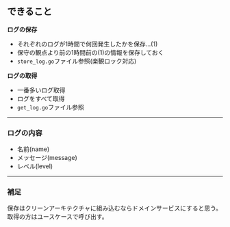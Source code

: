 ## できること

**ログの保存**
* それぞれのログが1時間で何回発生したかを保存...(1)
* 保守の観点より前の1時間前の(1)の情報を保存しておく
* `store_log.go`ファイル参照(楽観ロック対応)

**ログの取得**
* 一番多いログ取得
* ログをすべて取得
* `get_log.go`ファイル参照

---

### ログの内容
* 名前(name)
* メッセージ(message)
* レベル(level)

---

### 補足

保存はクリーンアーキテクチャに組み込むならドメインサービスにすると思う。
取得の方はユースケースで呼び出す。
